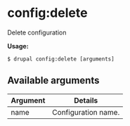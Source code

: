 # config:delete
Delete configuration

**Usage:**
```
$ drupal config:delete [arguments] 
```

## Available arguments
Argument | Details
---------|-------------
name | Configuration name.
